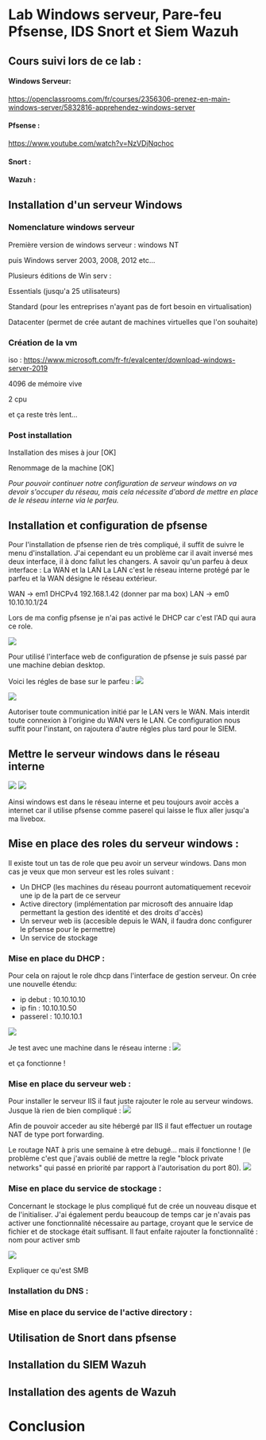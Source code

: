# Lab Windows serveur, Pare-feu Pfsense, IDS Snort et Siem Wazuh

## Cours suivi lors de ce lab :
#### Windows Serveur:
https://openclassrooms.com/fr/courses/2356306-prenez-en-main-windows-server/5832816-apprehendez-windows-server

#### Pfsense :
https://www.youtube.com/watch?v=NzVDjNqchoc

#### Snort :

#### Wazuh :

## Installation d'un serveur Windows
### Nomenclature windows serveur

Première version de windows serveur : windows NT

puis Windows server 2003, 2008, 2012 etc...

Plusieurs éditions de Win serv : 

Essentials (jusqu'a 25 utilisateurs)

Standard (pour les entreprises n'ayant pas de fort besoin en virtualisation)

Datacenter (permet de crée autant de machines virtuelles que l'on souhaite)


### Création de la vm

iso : https://www.microsoft.com/fr-fr/evalcenter/download-windows-server-2019

4096 de mémoire vive

2 cpu

et ça reste très lent...

### Post installation
Installation des mises à jour [OK]

Renommage de la machine [OK]

*Pour pouvoir continuer notre configuration de serveur windows on va devoir s'occuper du réseau, mais cela nécessite d'abord de mettre en place de le réseau interne via le parfeu.*

## Installation et configuration de pfsense
Pour l'installation de pfsense rien de très compliqué, il suffit de suivre le menu d'installation. J'ai cependant eu un problème car il avait inversé mes deux interface, il à donc fallut les changers.
A savoir qu'un parfeu à deux interface : La WAN et la LAN
La LAN c'est le réseau interne protégé par le parfeu et la WAN désigne le réseau extérieur.

WAN -> em1 DHCPv4 192.168.1.42  (donner par ma box)
LAN -> em0 10.10.10.1/24

Lors de ma config pfsense je n'ai pas activé le DHCP car c'est l'AD qui aura ce role.

<img src="https://raw.githubusercontent.com/MrCarambole/Lab-windows-AD-Pfsense-et-SIEM/main/interface%20admin%20de%20pfsense.PNG">

Pour utilisé l'interface web de configuration de pfsense je suis passé par une machine debian desktop.

Voici les régles de base sur le parfeu :
<img src="https://raw.githubusercontent.com/MrCarambole/Lab-windows-AD-Pfsense-et-SIEM/main/config%20pfsense%201.PNG">

<img src="https://raw.githubusercontent.com/MrCarambole/Lab-windows-AD-Pfsense-et-SIEM/main/config%20pfsense%202.PNG">

Autoriser toute communication initié par le LAN vers le WAN. Mais interdit toute connexion à l'origine du WAN vers le LAN.
Ce configuration nous suffit pour l'instant, on rajoutera d'autre régles plus tard pour le SIEM.


## Mettre le serveur windows dans le réseau interne
<img src="https://raw.githubusercontent.com/MrCarambole/Lab-windows-AD-Pfsense-et-SIEM/main/windows%20serveur%20config%20r%C3%A9seau.PNG">

<img src="https://raw.githubusercontent.com/MrCarambole/Lab-windows-AD-Pfsense-et-SIEM/main/config%20reseau%20windows.PNG">

Ainsi windows est dans le réseau interne et peu toujours avoir accès a internet car il utilise pfsense comme paserel qui laisse le flux aller jusqu'a ma livebox.

## Mise en place des roles du serveur windows :
Il existe tout un tas de role que peu avoir un serveur windows. Dans mon cas je veux que mon serveur est les roles suivant :
- Un DHCP (les machines du réseau pourront automatiquement recevoir une ip de la part de ce serveur
- Active directory (implémentation par microsoft des annuaire ldap permettant la gestion des identité et des droits d'accès)
- Un serveur web iis (accesible depuis le WAN, il faudra donc configurer le pfsense pour le permettre)
- Un service de stockage

### Mise en place du DHCP :
Pour cela on rajout le role dhcp dans l'interface de gestion serveur.
On crée une nouvelle étendu:
- ip debut : 10.10.10.10
- ip fin : 10.10.10.50
- passerel : 10.10.10.1

<img src="https://raw.githubusercontent.com/MrCarambole/Lab-windows-AD-Pfsense-et-SIEM/main/dhcp.PNG">

Je test avec une machine dans le réseau interne :
<img src="https://raw.githubusercontent.com/MrCarambole/Lab-windows-AD-Pfsense-et-SIEM/main/dhcp%202.PNG">

et ça fonctionne !

### Mise en place du serveur web :
Pour installer le serveur IIS il faut juste rajouter le role au serveur windows. Jusque là rien de bien compliqué :
<img src="https://raw.githubusercontent.com/MrCarambole/Lab-windows-AD-Pfsense-et-SIEM/main/srv_iis.PNG">

Afin de pouvoir acceder au site hébergé par IIS il faut effectuer un routage NAT de type port forwarding.

Le routage NAT à pris une semaine à etre debugé... mais il fonctionne ! (le problème c'est que j'avais oublié de mettre la regle "block private networks" qui passé en priorité par rapport à l'autorisation du port 80).
<img src="https://raw.githubusercontent.com/MrCarambole/Lab-windows-AD-Pfsense-et-SIEM/main/proof%20routage.PNG">

### Mise en place du service de stockage :
Concernant le stockage le plus compliqué fut de crée un nouveau disque et de l'initialiser. J'ai également perdu beaucoup de temps car je n'avais pas activer une fonctionnalité nécessaire au partage, croyant que le service de fichier et de stockage était suffisant. Il faut enfaite rajouter la fonctionnalité : nom pour activer smb

<img src="https://raw.githubusercontent.com/MrCarambole/Lab-windows-AD-Pfsense-et-SIEM/main/partage.PNG">

Expliquer ce qu'est SMB

### Installation du DNS :

### Mise en place du service de l'active directory :

## Utilisation de Snort dans pfsense

## Installation du SIEM Wazuh

## Installation des agents de Wazuh

# Conclusion
